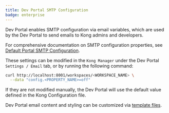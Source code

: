 ```yaml
---
title: Dev Portal SMTP Configuration
badge: enterprise
---
```


Dev Portal enables SMTP configuration via email variables, which are used by the Dev Portal to send emails to Kong admins and developers.

For comprehensive documentation on SMTP configuration properties, see [Default Portal SMTP Configuration](/gateway/{{page.kong_version}}/reference/configuration/#default-portal-smtp-configuration-section).

These settings can be modified in the `Kong Manager` under the Dev Portal `Settings / Email` tab, or by running the following command:

```bash
curl http://localhost:8001/workspaces/<WORKSPACE_NAME> \
  --data "config.<PROPERTY_NAME>=off"
```

If they are not modified manually, the Dev Portal will use the default value defined in the Kong Configuration file.

Dev Portal email content and styling can be customized via [template files](/gateway/{{page.kong_version}}/kong-enterprise/dev-portal/customize/emails/).
